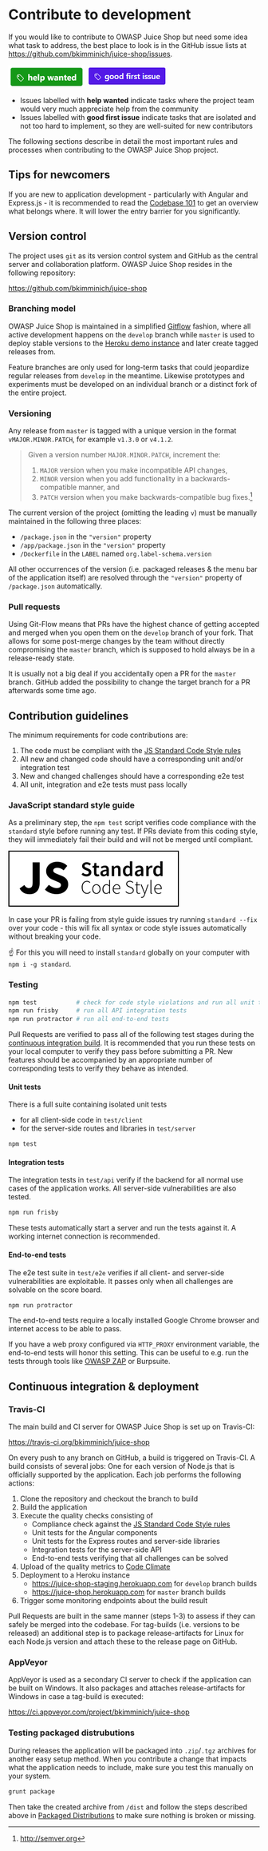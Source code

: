# Contribute to development

If you would like to contribute to OWASP Juice Shop but need some idea
what task to address, the best place to look is in the GitHub issue
lists at <https://github.com/bkimminich/juice-shop/issues>.

!["help wanted" label on GitHub](img/help_wanted-label.png)
!["good first issue" label on GitHub](img/good_first_issue-label.png)

* Issues labelled with **help wanted** indicate tasks where the project
  team would very much appreciate help from the community
* Issues labelled with **good first issue** indicate tasks that are
  isolated and not too hard to implement, so they are well-suited for
  new contributors

The following sections describe in detail the most important rules and
processes when contributing to the OWASP Juice Shop project.

## Tips for newcomers

If you are new to application development - particularly with Angular
and Express.js - it is recommended to read the
[Codebase 101](codebase.md) to get an overview what belongs where. It
will lower the entry barrier for you significantly.

## Version control

The project uses `git` as its version control system and GitHub as the
central server and collaboration platform. OWASP Juice Shop resides in
the following repository:

<https://github.com/bkimminich/juice-shop>

### Branching model

OWASP Juice Shop is maintained in a simplified
[Gitflow](http://jeffkreeftmeijer.com/2010/why-arent-you-using-git-flow/)
fashion, where all active development happens on the `develop` branch
while `master` is used to deploy stable versions to the
[Heroku demo instance](https://juice-shop.herokuapp.com) and later
create tagged releases from.

Feature branches are only used for long-term tasks that could jeopardize
regular releases from `develop` in the meantime. Likewise prototypes and
experiments must be developed on an individual branch or a distinct fork
of the entire project.

### Versioning

Any release from `master` is tagged with a unique version in the format
`vMAJOR.MINOR.PATCH`, for example `v1.3.0` or `v4.1.2`.

> Given a version number `MAJOR.MINOR.PATCH`, increment the:
>
> 1. `MAJOR` version when you make incompatible API changes,
> 2. `MINOR` version when you add functionality in a
>    backwards-compatible manner, and
> 3. `PATCH` version when you make backwards-compatible bug fixes.[^1]

The current version of the project (omitting the leading `v`) must be
manually maintained in the following three places:

* `/package.json` in the `"version"` property
* `/app/package.json` in the `"version"` property
* `/Dockerfile` in the `LABEL` named `org.label-schema.version`

All other occurrences of the version (i.e. packaged releases & the menu
bar of the application itself) are resolved through the `"version"`
property of `/package.json` automatically.

### Pull requests

Using Git-Flow means that PRs have the highest chance of getting
accepted and merged when you open them on the `develop` branch of your
fork. That allows for some post-merge changes by the team without
directly compromising the `master` branch, which is supposed to hold
always be in a release-ready state.

It is usually not a big deal if you accidentally open a PR for the
`master` branch. GitHub added the possibility to change the target
branch for a PR afterwards some time ago.

## Contribution guidelines

The minimum requirements for code contributions are:

1. The code must be compliant with the
   [JS Standard Code Style rules](http://standardjs.com)
2. All new and changed code should have a corresponding unit and/or
   integration test
3. New and changed challenges should have a corresponding e2e test
4. All unit, integration and e2e tests must pass locally

### JavaScript standard style guide

As a preliminary step, the `npm test` script verifies code compliance
with the `standard` style before running any test. If PRs deviate from
this coding style, they will immediately fail their build and will not
be merged until compliant.

![JavaScript Style Guide](img/badge.svg)

In case your PR is failing from style guide issues try running `standard
--fix` over your code - this will fix all syntax or code style issues
automatically without breaking your code.

:point_up: For this you will need to install `standard` globally on your
computer with `npm i -g standard`.

### Testing

```bash
npm test           # check for code style violations and run all unit tests
npm run frisby     # run all API integration tests
npm run protractor # run all end-to-end tests
```

Pull Requests are verified to pass all of the following test stages
during the
[continuous integration build](https://travis-ci.org/bkimminich/juice-shop).
It is recommended that you run these tests on your local computer to
verify they pass before submitting a PR. New features should be
accompanied by an appropriate number of corresponding tests to verify
they behave as intended.

#### Unit tests

There is a full suite containing isolated unit tests

* for all client-side code in `test/client`
* for the server-side routes and libraries in `test/server`

```bash
npm test
```

#### Integration tests

The integration tests in `test/api` verify if the backend for all normal
use cases of the application works. All server-side vulnerabilities are
also tested.

```bash
npm run frisby
```

These tests automatically start a server and run the tests against it. A
working internet connection is recommended.

#### End-to-end tests

The e2e test suite in `test/e2e` verifies if all client- and server-side
vulnerabilities are exploitable. It passes only when all challenges are
solvable on the score board.

```bash
npm run protractor
```

The end-to-end tests require a locally installed Google Chrome browser
and internet access to be able to pass.

If you have a web proxy configured via `HTTP_PROXY` environment variable,
the end-to-end tests will honor this setting. This can be useful to e.g.
run the tests through tools like [OWASP ZAP](https://www.owasp.org/index.php/OWASP_Zed_Attack_Proxy_Project)
or Burpsuite.

## Continuous integration & deployment

### Travis-CI

The main build and CI server for OWASP Juice Shop is set up on
Travis-CI:

<https://travis-ci.org/bkimminich/juice-shop>

On every push to any branch on GitHub, a build is triggered on
Travis-CI. A build consists of several jobs: One for each version of
Node.js that is officially supported by the application. Each job
performs the following actions:

1. Clone the repository and checkout the branch to build
2. Build the application
3. Execute the quality checks consisting of
   * Compliance check against the
     [JS Standard Code Style rules](http://standardjs.com)
   * Unit tests for the Angular components
   * Unit tests for the Express routes and server-side libraries
   * Integration tests for the server-side API
   * End-to-end tests verifying that all challenges can be solved
4. Upload of the quality metrics to
   [Code Climate](https://codeclimate.com/github/bkimminich/juice-shop)
5. Deployment to a Heroku instance
   * <https://juice-shop-staging.herokuapp.com> for `develop` branch
     builds
   * <https://juice-shop.herokuapp.com> for `master` branch builds
6. Trigger some monitoring endpoints about the build result

Pull Requests are built in the same manner (steps 1-3) to assess if they
can safely be merged into the codebase. For tag-builds (i.e. versions to
be released) an additional step is to package release-artifacts for
Linux for each Node.js version and attach these to the release page on
GitHub.

### AppVeyor

AppVeyor is used as a secondary CI server to check if the application
can be built on Windows. It also packages and attaches release-artifacts
for Windows in case a tag-build is executed:

<https://ci.appveyor.com/project/bkimminich/juice-shop>

### Testing packaged distrubutions

During releases the application will be packaged into `.zip`/`.tgz`
archives for another easy setup method. When you contribute a change
that impacts what the application needs to include, make sure you test
this manually on your system.

```bash
grunt package
```

Then take the created archive from `/dist` and follow the steps
described above in
[Packaged Distributions](https://github.com/bkimminich/juice-shop#packaged-distributions--)
to make sure nothing is broken or missing.

[^1]: <http://semver.org>
